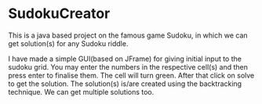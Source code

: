 # SudokuCreator
This is a java based project on the famous game Sudoku, in which we can get solution(s) for any Sudoku riddle.

I have made a simple GUI(based on JFrame) for giving initial input to the sudoku grid.
You may enter the numbers in the respective cell(s) and then press enter to finalise them. The cell will turn green.
After that click on solve to get the solution.
The solution(s) is/are created using the backtracking technique. We can get multiple solutions too.
